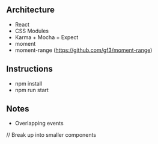 ## Architecture
- React
- CSS Modules
- Karma + Mocha + Expect
- moment
- moment-range (https://github.com/gf3/moment-range)


## Instructions
- npm install
- npm run start


## Notes
- Overlapping events 

// Break up into smaller components

